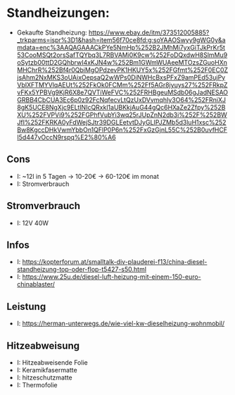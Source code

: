 # Standheizungen:
- Gekaufte Standheizung: https://www.ebay.de/itm/373512005885?_trkparms=ispr%3D1&hash=item56f70ce8fd:g:soYAAOSwyy9gWG0y&amdata=enc%3AAQAGAAACkPYe5NmHp%252B2JMhMi7yxGiTJkPrKr5t53CooMSQt2orsSafTQYbq3L7RBVAMi0K9cw%252FoDQxdwH8SlmMu9oSytzb00ttD2GQhbrwI4xKJN4w%252Bm1GWmWUAeeMTOzsZGuoHXnMHChrR%252Bf4r0QbiMgOPdzevPK1HKUY5x%252FGfmt%252F0EC0ZjsAhm2NxMKS3oUAixOepsaQ2wWPs0DiNWHcBxsPFxZ9amPEd53ujPyVbIXFTMYVlqAEUt%252FkOk0FCMm%252Ff5AGr8jyuys27%252FRkpZvFKx5YPBVg9KjR6X8e7QVTiWeFVC%252FRHBgeuMSdb06gJadNESAOGRBB4CbCUA3Ec6p0z92FcNqfecvLtQzUxDVvmqhIy3O64%252FRniXJ8gK5UCE8NgXjc9ELtINIcQRxkl1aUBKkjAuG44gQc6HXaZe2Zfpy%252BXU%252FVPVi9%252FGPhfVubYi3wq25rJUpZnN2db3i%252F%252BWJfI%252FKRKA0yFdWejSJtr39DGLEetvtDJyGLIPJZMb5d3luH1xsc%252Bw8KgccDHkVwmYbbOn1QFlP0P6n%252FxGzGjnL55C%252B0uvfHCFI5d447vOccN9rspq%E2%80%A6	

## Cons
- I: ~12l in 5 Tagen -> 10-20€ -> 60-120€ im monat
- I: Stromverbrauch

## Stromverbrauch
- I: 12V 40W

## Infos
- I: https://kopterforum.at/smalltalk-div-plauderei-f13/china-diesel-standheizung-top-oder-flop-t5427-s50.html
- I: https://www.25u.de/diesel-luft-heizung-mit-einem-150-euro-chinablaster/

## Leistung
- I: https://herman-unterwegs.de/wie-viel-kw-dieselheizung-wohnmobil/

## Hitzeabweisung
- I: Hitzeabweisende Folie
- I: Keramikfasermatte
- I: hitzeschutzmatte
- I: Thermofolie
